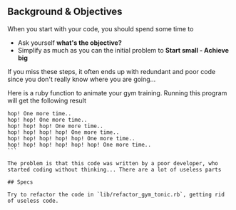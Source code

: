## Background & Objectives

When you start with your code, you should spend some time to

- Ask yourself **what's the objective?**
- Simplify as much as you can the initial problem to **Start small - Achieve big**

If you miss these steps, it often ends up with redundant and poor code since you don't really know where you are going...

Here is a ruby function to animate your gym training. Running this program will get the following result

````
hop! One more time..
hop! hop! One more time..
hop! hop! hop! One more time..
hop! hop! hop! hop! One more time..
hop! hop! hop! hop! hop! One more time..
hop! hop! hop! hop! hop! hop! One more time..
```

The problem is that this code was written by a poor developer, who started coding without thinking... There are a lot of useless parts

## Specs

Try to refactor the code in `lib/refactor_gym_tonic.rb`, getting rid of useless code.
